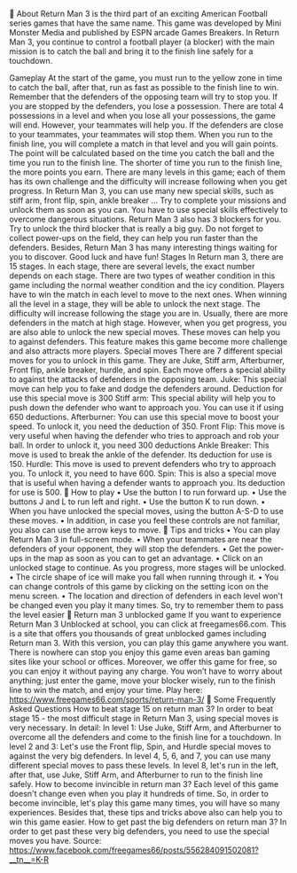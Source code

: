🔰 About
Return Man 3 is the third part of an exciting American Football series games that have the same name. This game was developed by Mini Monster Media and published by ESPN arcade Games Breakers. In Return Man 3, you continue to control a football player (a blocker) with the main mission is to catch the ball and bring it to the finish line safely for a touchdown.
 
Gameplay
At the start of the game, you must run to the yellow zone in time to catch the ball, after that, run as fast as possible to the finish line to win. Remember that the defenders of the opposing team will try to stop you. If you are stopped by the defenders, you lose a possession. There are total 4 possessions in a level and when you lose all your possessions, the game will end.
However, your teammates will help you. If the defenders are close to your teammates, your teammates will stop them. When you run to the finish line, you will complete a match in that level and you will gain points. The point will be calculated based on the time you catch the ball and the time you run to the finish line. The shorter of time you run to the finish line, the more points you earn. There are many levels in this game; each of them has its own challenge and the difficulty will increase following when you get progress.
In Return Man 3, you can use many new special skills, such as stiff arm, front flip, spin, ankle breaker ... Try to complete your missions and unlock them as soon as you can. You have to use special skills effectively to overcome dangerous situations.
Return Man 3 also has 3 blockers for you. Try to unlock the third blocker that is really a big guy. Do not forget to collect power-ups on the field, they can help you run faster than the defenders. Besides, Return Man 3 has many interesting things waiting for you to discover. Good luck and have fun!
Stages
In Return man 3, there are 15 stages. In each stage, there are several levels, the exact number depends on each stage. There are two types of weather condition in this game including the normal weather condition and the icy condition. Players have to win the match in each level to move to the next ones. When winning all the level in a stage, they will be able to unlock the next stage. The difficulty will increase following the stage you are in. Usually, there are more defenders in the match at high stage. However, when you get progress, you are also able to unlock the new special moves. These moves can help you to against defenders. This feature makes this game become more challenge and also attracts more players.
Special moves
There are 7 different special moves for you to unlock in this game. They are Juke, Stiff arm, Afterburner, Front flip, ankle breaker, hurdle, and spin. Each move offers a special ability to against the attacks of defenders in the opposing team.
Juke: This special move can help you to fake and dodge the defenders around. Deduction for use this special move is 300
Stiff arm: This special ability will help you to push down the defender who want to approach you. You can use it if using 650 deductions.
Afterburner: You can use this special move to boost your speed. To unlock it, you need the deduction of 350.
Front Flip: This move is very useful when having the defender who tries to approach and rob your ball. In order to unlock it, you need 300 deductions
Ankle Breaker: This move is used to break the ankle of the defender. Its deduction for use is 150.
Hurdle: This move is used to prevent defenders who try to approach you. To unlock it, you need to have 600.
Spin: This is also a special move that is useful when having a defender wants to approach you. Its deduction for use is 500.
🔰 How to play
•	Use the button I to run forward up.
•	Use the buttons J and L to run left and right.
•	Use the button K to run down.
•	When you have unlocked the special moves, using the button A-S-D to use these moves.
•	In addition, in case you feel these controls are not familiar, you also can use the arrow keys to move.
🔰 Tips and tricks
•	You can play Return Man 3 in full-screen mode.
•	When your teammates are near the defenders of your opponent, they will stop the defenders.
•	Get the power-ups in the map as soon as you can to get an advantage.
•	Click on an unlocked stage to continue. As you progress, more stages will be unlocked.
•	The circle shape of ice will make you fall when running through it.
•	You can change controls of this game by clicking on the setting icon on the menu screen.
•	The location and direction of defenders in each level won't be changed even you play it many times. So, try to remember them to pass the level easier
🔰 Return man 3 unblocked game
If you want to experience Return Man 3 Unblocked at school, you can click at freegames66.com. This is a site that offers you thousands of great unblocked games including Return man 3. With this version, you can play this game anywhere you want. There is nowhere can stop you enjoy this game even areas ban gaming sites like your school or offices. Moreover, we offer this game for free, so you can enjoy it without paying any charge. You won’t have to worry about anything; just enter the game, move your blocker wisely, run to the finish line to win the match, and enjoy your time.
Play here: https://www.freegames66.com/sports/return-man-3/
🔰 Some Frequently Asked Questions
How to beat stage 15 on return man 3?
In order to beat stage 15 - the most difficult stage in Return Man 3, using special moves is very necessary. In detail:
In level 1: Use Juke, Stiff Arm, and Afterburner to overcome all the defenders and come to the finish line for a touchdown.
In level 2 and 3: Let's use the Front flip, Spin, and Hurdle special moves to against the very big defenders.
In level 4, 5, 6, and 7, you can use many different special moves to pass these levels.
In level 8, let's run in the left, after that, use Juke, Stiff Arm, and Afterburner to run to the finish line safely.
How to become invincible in return man 3?
Each level of this game doesn't change even when you play it hundreds of time. So, in order to become invincible, let's play this game many times, you will have so many experiences. Besides that, these tips and tricks above also can help you to win this game easier.
How to get past the big defenders on return man 3?
In order to get past these very big defenders, you need to use the special moves you have.
Source: https://www.facebook.com/freegames66/posts/556284091502081?__tn__=K-R


